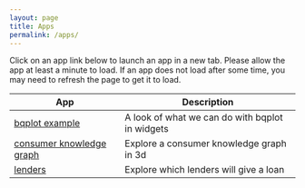 ```yaml
---
layout: page
title: Apps
permalink: /apps/
---
```


Click on an app link below to launch an app in a new tab.  Please allow the app at least a minute to load.  If an app does not load after some time, you may need to refresh the page to get it to load.

| App | Description |
|-------|--------|
| [bqplot example](http://apps.scottlittle.org/voila/render/bqplot.ipynb) | A look of what we can do with bqplot in widgets |
| [consumer knowledge graph](http://apps.scottlittle.org/voila/render/consumer%20knowledge%20graph.ipynb)| Explore a consumer knowledge graph in 3d |
| [lenders](http://apps.scottlittle.org/voila/render/lenders/lenders.ipynb) | Explore which lenders will give a loan |
